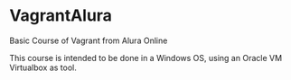 # VagrantAlura
Basic Course of Vagrant from Alura Online

This course is intended to be done in a Windows OS, using an Oracle VM Virtualbox as tool. 
